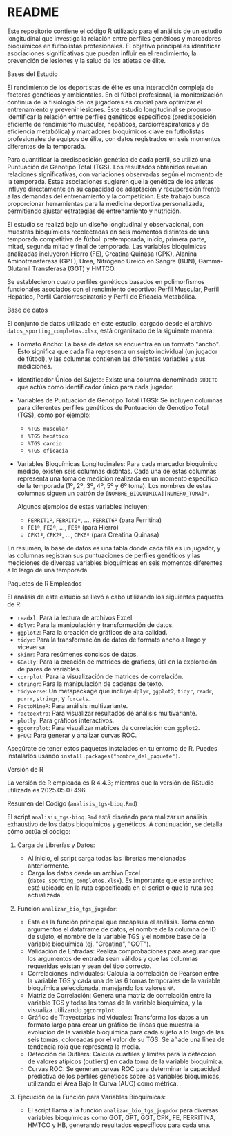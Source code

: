 # README

Este repositorio contiene el código R utilizado para el análisis de un estudio longitudinal que investiga la relación entre perfiles genéticos y marcadores bioquímicos en futbolistas profesionales. El objetivo principal es identificar asociaciones significativas que puedan influir en el rendimiento, la prevención de lesiones y la salud de los atletas de élite.

Bases del Estudio

El rendimiento de los deportistas de élite es una interacción compleja de factores genéticos y ambientales. En el fútbol profesional, la monitorización continua de la fisiología de los jugadores es crucial para optimizar el entrenamiento y prevenir lesiones. Este estudio longitudinal se propuso identificar la relación entre perfiles genéticos específicos (predisposición eficiente de rendimiento muscular, hepáticos, cardiorrespiratorios y de eficiencia metabólica) y marcadores bioquímicos clave en futbolistas profesionales de equipos de élite, con datos registrados en seis momentos diferentes de la temporada.

Para cuantificar la predisposición genética de cada perfil, se utilizó una Puntuación de Genotipo Total (TGS). Los resultados obtenidos revelan relaciones significativas, con variaciones observadas según el momento de la temporada. Estas asociaciones sugieren que la genética de los atletas influye directamente en su capacidad de adaptación y recuperación frente a las demandas del entrenamiento y la competición. Este trabajo busca proporcionar herramientas para la medicina deportiva personalizada, permitiendo ajustar estrategias de entrenamiento y nutrición.

El estudio se realizó bajo un diseño longitudinal y observacional, con muestras bioquímicas recolectadas en seis momentos distintos de una temporada competitiva de fútbol: pretemporada, inicio, primera parte, mitad, segunda mitad y final de temporada. Las variables bioquímicas analizadas incluyeron Hierro (FE), Creatina Quinasa (CPK), Alanina Aminotransferasa (GPT), Urea, Nitrógeno Ureico en Sangre (BUN), Gamma-Glutamil Transferasa (GGT) y HMTCO.

Se establecieron cuatro perfiles genéticos basados en polimorfismos funcionales asociados con el rendimiento deportivo: Perfil Muscular, Perfil Hepático, Perfil Cardiorrespiratorio y Perfil de Eficacia Metabólica.

Base de datos

El conjunto de datos utilizado en este estudio, cargado desde el archivo `datos_sporting_completos.xlsx`, está organizado de la siguiente manera:

* Formato Ancho: La base de datos se encuentra en un formato "ancho". Esto significa que cada fila representa un sujeto individual (un jugador de fútbol), y las columnas contienen las diferentes variables y sus mediciones.

* Identificador Único del Sujeto: Existe una columna denominada `SUJETO` que actúa como identificador único para cada jugador.

* Variables de Puntuación de Genotipo Total (TGS): Se incluyen columnas para diferentes perfiles genéticos de Puntuación de Genotipo Total (TGS), como por ejemplo:
    * `%TGS muscular`
    * `%TGS hepático`
    * `%TGS cardio`
    * `%TGS eficacia`

* Variables Bioquímicas Longitudinales: Para cada marcador bioquímico medido, existen seis columnas distintas. Cada una de estas columnas representa una toma de medición realizada en un momento específico de la temporada (1º, 2º, 3º, 4º, 5º y 6º toma). Los nombres de estas columnas siguen un patrón de `[NOMBRE_BIOQUIMICA][NUMERO_TOMA]º`.

    Algunos ejemplos de estas variables incluyen:
    * `FERRIT1º`, `FERRIT2º`, ..., `FERRIT6º` (para Ferritina)
    * `FE1º`, `FE2º`, ..., `FE6º` (para Hierro)
    * `CPK1º`, `CPK2º`, ..., `CPK6º` (para Creatina Quinasa)

En resumen, la base de datos es una tabla donde cada fila es un jugador, y las columnas registran sus puntuaciones de perfiles genéticos y las mediciones de diversas variables bioquímicas en seis momentos diferentes a lo largo de una temporada.

Paquetes de R Empleados

El análisis de este estudio se llevó a cabo utilizando los siguientes paquetes de R:

  * `readxl`: Para la lectura de archivos Excel.
  * `dplyr`: Para la manipulación y transformación de datos.
  * `ggplot2`: Para la creación de gráficos de alta calidad.
  * `tidyr`: Para la transformación de datos de formato ancho a largo y viceversa.
  * `skimr`: Para resúmenes concisos de datos.
  * `GGally`: Para la creación de matrices de gráficos, útil en la exploración de pares de variables.
  * `corrplot`: Para la visualización de matrices de correlación.
  * `stringr`: Para la manipulación de cadenas de texto.
  * `tidyverse`: Un metapackage que incluye `dplyr`, `ggplot2`, `tidyr`, `readr`, `purrr`, `stringr`, y `forcats`.
  * `FactoMineR`: Para análisis multivariante.
  * `factoextra`: Para visualizar resultados de análisis multivariante.
  * `plotly`: Para gráficos interactivos.
  * `ggcorrplot`: Para visualizar matrices de correlación con `ggplot2`.
  * `pROC`: Para generar y analizar curvas ROC.

Asegúrate de tener estos paquetes instalados en tu entorno de R. Puedes instalarlos usando `install.packages("nombre_del_paquete")`.

Versión de R

La versión de R empleada es R 4.4.3; mientras que la versión de RStudio utilizada es 2025.05.0+496

Resumen del Código (`analisis_tgs-bioq.Rmd`)

El script `analisis_tgs-bioq.Rmd` está diseñado para realizar un análisis exhaustivo de los datos bioquímicos y genéticos. A continuación, se detalla cómo actúa el código:

1.  Carga de Librerías y Datos:

      * Al inicio, el script carga todas las librerías mencionadas anteriormente.
      * Carga los datos desde un archivo Excel (`datos_sporting_completos.xlsx`). Es importante que este archivo esté ubicado en la ruta especificada en el script o que la ruta sea actualizada.

2.  Función `analizar_bio_tgs_jugador`:

      * Esta es la función principal que encapsula el análisis. Toma como argumentos el dataframe de datos, el nombre de la columna de ID de sujeto, el nombre de la variable TGS y el nombre base de la variable bioquímica (ej. "Creatina", "GOT").
      * Validación de Entradas: Realiza comprobaciones para asegurar que los argumentos de entrada sean válidos y que las columnas requeridas existan y sean del tipo correcto.
      * Correlaciones Individuales: Calcula la correlación de Pearson entre la variable TGS y cada una de las 6 tomas temporales de la variable bioquímica seleccionada, manejando los valores `NA`.
      * Matriz de Correlación: Genera una matriz de correlación entre la variable TGS y todas las tomas de la variable bioquímica, y la visualiza utilizando `ggcorrplot`.
      * Gráfico de Trayectorias Individuales: Transforma los datos a un formato largo para crear un gráfico de líneas que muestra la evolución de la variable bioquímica para cada sujeto a lo largo de las seis tomas, coloreadas por el valor de su TGS. Se añade una línea de tendencia roja que representa la media.
      * Detección de Outliers: Calcula cuartiles y límites para la detección de valores atípicos (outliers) en cada toma de la variable bioquímica.
      * Curvas ROC: Se generan curvas ROC para determinar la capacidad predictiva de los perfiles genéticos sobre las variables bioquímicas, utilizando el Área Bajo la Curva (AUC) como métrica.

3.  Ejecución de la Función para Variables Bioquímicas:

      * El script llama a la función `analizar_bio_tgs_jugador` para diversas variables bioquímicas como GOT, GPT, GGT, CPK, FE, FERRITINA, HMTCO y HB, generando resultados específicos para cada una.

